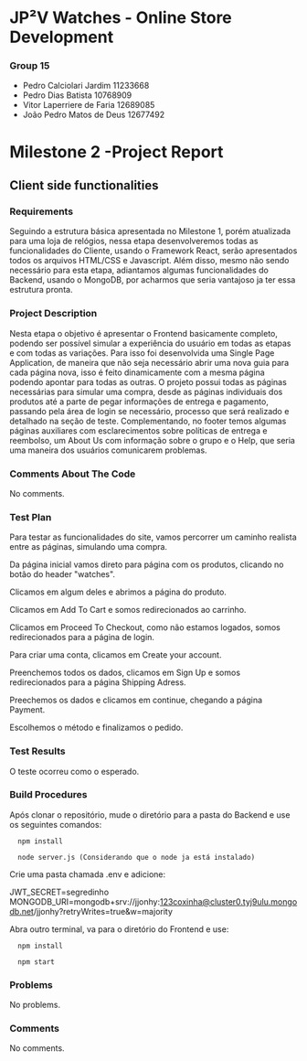 # JP²V Watches - Online Store Development

### Group 15 
- Pedro Calciolari Jardim 11233668
- Pedro Dias Batista 10768909
- Vitor Laperriere de Faria 12689085
- João Pedro Matos de Deus 12677492 

# Milestone 2 -Project Report
## Client side functionalities


### Requirements
Seguindo a estrutura básica apresentada no Milestone 1, porém atualizada para uma loja de relógios, nessa etapa desenvolveremos todas as funcionalidades do Cliente, usando o Framework React, serão apresentados todos os arquivos HTML/CSS e Javascript. Além disso, mesmo não sendo necessário para esta etapa, adiantamos algumas funcionalidades do Backend, usando o MongoDB, por acharmos que seria vantajoso ja ter essa estrutura pronta.


### Project Description
Nesta etapa o objetivo é  apresentar o Frontend basicamente completo, podendo ser possível simular a experiência do usuário em todas as etapas e com todas as variações. Para isso foi desenvolvida uma Single Page Application, de maneira que não seja necessário abrir uma nova guia para cada página nova, isso é feito dinamicamente com a mesma página podendo apontar para todas as outras. O projeto possui todas as páginas necessárias para simular uma compra, desde as páginas individuais dos produtos até a parte de pegar informações de entrega e pagamento, passando pela área de login se necessário, processo que será realizado e detalhado na seção de teste.
Complementando, no footer temos algumas páginas auxiliares com esclarecimentos sobre políticas de entrega e reembolso, um About Us com informação sobre o grupo e o Help, que seria uma maneira dos usuários comunicarem problemas.


### Comments About The Code
No comments.

### Test Plan
Para testar as funcionalidades do site, vamos percorrer um caminho realista entre as páginas, simulando uma compra.

Da página inicial vamos direto para página com os produtos, clicando no botão do header "watches".

Clicamos em algum deles e abrimos a página do produto.

Clicamos em Add To Cart e somos redirecionados ao carrinho.

Clicamos em Proceed To Checkout, como não estamos logados, somos redirecionados para a página de login.

Para criar uma conta, clicamos em Create your account.

Preenchemos todos os dados, clicamos em Sign Up e somos redirecionados para a página Shipping Adress.

Preechemos os dados e clicamos em continue, chegando a página Payment.

Escolhemos o método e finalizamos o pedido.

### Test Results
O teste ocorreu como o esperado.

### Build Procedures
Após clonar o repositório, mude o diretório para a pasta do Backend e use os seguintes comandos:

      npm install

      node server.js (Considerando que o node ja está instalado)
      
Crie uma pasta chamada .env e adicione:

JWT_SECRET=segredinho
MONGODB_URI=mongodb+srv://jjonhy:123coxinha@cluster0.tyj9ulu.mongodb.net/jjonhy?retryWrites=true&w=majority

Abra outro terminal, va para o diretório do Frontend e use:

      npm install
      
      npm start
      

### Problems
No problems.

### Comments
No comments.
